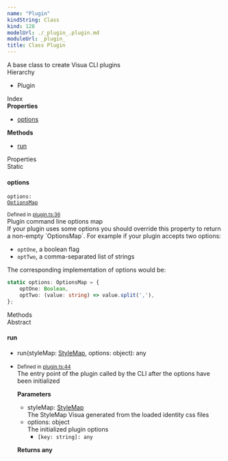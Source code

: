 ```yaml
---
name: "Plugin"
kindString: Class
kind: 128
modelUrl: ./_plugin_.plugin.md
moduleUrl: _plugin_
title: Class Plugin
---
```

<section class="tsd-panel tsd-comment">
<div class="pt-1 tsd-comment">
<div markdown="1">
A base class to create Visua CLI plugins
</div>
</div>
</section>


<section class="pt-2 tsd-panel tsd-hierarchy">
<div class="lead">Hierarchy</div>
<ul class="pl-3 tsd-hierarchy list-style-initial">
<li>
<span class="target">Plugin</span>

</li>
</ul>

</section>





<section >
<div class="lead pb-2">Index</div>
<section class="tsd-panel tsd-index-panel">
<div class="tsd-index-content">
<section class="tsd-index-section ">
<strong>Properties</strong>
<ul>
<li class="tsd-kind-property tsd-parent-kind-class tsd-is-static"><a href="../_plugin_.plugin/#options" class="tsd-kind-icon">options</a></li>
</ul>
</section>
<section class="tsd-index-section ">
<strong>Methods</strong>
<ul>
<li class="tsd-kind-method tsd-parent-kind-class"><a href="../_plugin_.plugin/#run" class="tsd-kind-icon">run</a></li>
</ul>
</section>
</div>
</section>
</section>
<section>
<div class="lead">Properties</div>
<section class="pb-4 pt-2 tsd-kind-property tsd-parent-kind-class tsd-is-static">
<div class="d-flex flex-row">
<div class="h4 pr-1"><span class="badge badge-primary">Static</span></div>
<h4 id="options">options</h4>
</div>

<code class="tsd-signature tsd-kind-icon">options<span class="tsd-signature-symbol">:</span> <a href="../_plugin_/#optionsmap" class="tsd-signature-type">OptionsMap</a></code>

<aside class="tsd-sources pb-2">
<div class="d-flex flex-column">
<small class="text-muted">Defined in <a href="https://github.com/umbopepato/visua/blob/dbefde1/src/plugin.ts#L36">plugin.ts:36</a></small>
</div>
</aside>
<div class="pt-1 tsd-comment">
<div markdown="1">
Plugin command line options map
</div>
<div markdown="1">
If your plugin uses some options you should override this property to return a non-empty `OptionsMap`.
For example if your plugin accepts two options:

- `optOne`, a boolean flag
- `optTwo`, a comma-separated list of strings

The corresponding implementation of options would be:
```typescript
static options: OptionsMap = {
    optOne: Boolean,
    optTwo: (value: string) => value.split(','),
};
```

</div>
</div>




</section>
</section>
<section>
<div class="lead">Methods</div>
<section class="pb-4 pt-2 tsd-kind-method tsd-parent-kind-class">
<div class="d-flex flex-row">
<div class="h4 pr-1"><span class="badge badge-primary">Abstract</span></div>
<h4 id="run">run</h4>
</div>

<ul class="tsd-signatures tsd-kind-method tsd-parent-kind-class">
<li class="tsd-signature tsd-kind-icon">run<span class="tsd-signature-symbol">(</span>styleMap<span class="tsd-signature-symbol">: </span><a href="../_cssom_style_map_.stylemap/" class="tsd-signature-type">StyleMap</a>, options<span class="tsd-signature-symbol">: </span><span class="tsd-signature-type">object</span><span class="tsd-signature-symbol">)</span><span class="tsd-signature-symbol">: </span><span class="tsd-signature-type">any</span></li>
</ul>

<ul class="tsd-descriptions">
<li class="tsd-description">
<aside class="tsd-sources pb-2">
<div class="d-flex flex-column">
<small class="text-muted">Defined in <a href="https://github.com/umbopepato/visua/blob/dbefde1/src/plugin.ts#L44">plugin.ts:44</a></small>
</div>
</aside>
<div class="pt-1 tsd-comment">
<div markdown="1">
The entry point of the plugin called by the CLI after the options have been initialized
</div>
</div>


<strong>Parameters</strong>
<ul class="pl-3 pb-2 list-style-initial">
<li>
<div class="h6 mb-0">styleMap: <a href="../_cssom_style_map_.stylemap/" class="tsd-signature-type">StyleMap</a></div>

<div class="pt-1 tsd-comment">
<div markdown="1">
The StyleMap Visua generated from the loaded identity css files
</div>
</div>

</li>
<li>
<div class="h6 mb-0">options: <span class="tsd-signature-type">object</span></div>

<div class="pt-1 tsd-comment">
<div markdown="1">
The initialized plugin options

</div>
</div>

<ul class="tsd-parameters">
<li class="tsd-parameter-index-signature">
<code><span class="tsd-signature-symbol">[</span>key: <span class="tsd-signature-type">string</span><span class="tsd-signature-symbol">]: </span><span class="tsd-signature-type">any</span></code>


</li>
</ul>
</li>
</ul>

<strong>Returns <span class="tsd-signature-type">any</span></strong>


</li>
</ul>

</section>
</section>
